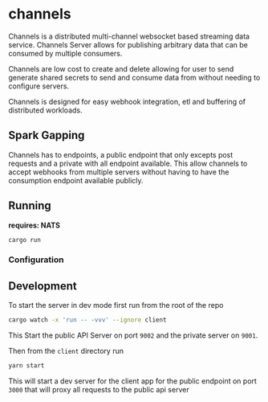 # channels

Channels is a distributed multi-channel websocket based streaming data service.
Channels Server allows for publishing arbitrary data that can be consumed by
multiple consumers.

Channels are low cost to create and delete allowing for user to send generate
shared secrets to send and consume data from without needing to configure
servers.

Channels is designed for easy webhook integration, etl and buffering of
distributed workloads.

## Spark Gapping

Channels has to endpoints, a public endpoint that only excepts post requests and
a private with all endpoint available. This allow channels to accept webhooks
from multiple servers without having to have the consumption endpoint available
publicly.

## Running

**requires: NATS**

`cargo run`

### Configuration

## Development

To start the server in dev mode first run from the root of the repo

```bash
cargo watch -x 'run -- -vvv' --ignore client
```

This Start the public API Server on port `9002` and the private server on
`9001`.

Then from the `client` directory run

```bash
yarn start
```

This will start a dev server for the client app for the public endpoint on port
`3000` that will proxy all requests to the public api server
